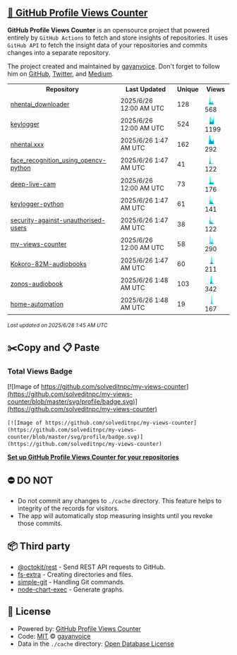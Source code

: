 ## [🚀 GitHub Profile Views Counter](https://github.com/gayanvoice/github-profile-views-counter)
**GitHub Profile Views Counter** is an opensource project that powered entirely by  `GitHub Actions` to fetch and store insights of repositories.
It uses `GitHub API` to fetch the insight data of your repositories and commits changes into a separate repository.

The project created and maintained by [gayanvoice](https://github.com/gayanvoice). Don't forget to follow him on [GitHub](https://github.com/gayanvoice), [Twitter](https://twitter.com/gayanvoice), and [Medium](https://gayanvoice.medium.com/).

<table>
	<tr>
		<th>
			Repository
		</th>
		<th>
			Last Updated
		</th>
		<th>
			Unique
		</th>
		<th>
			Views
		</th>
	</tr>
	<tr>
		<td>
			<a href="https://github.com/solveditnpc/my-views-counter/tree/master/readme/907537559/year.md">
				nhentai_downloader
			</a>
		</td>
		<td>
			2025/6/26 12:00 AM UTC
		</td>
		<td>
			128
		</td>
		<td>
			<img alt="Response time graph" src="https://github.com/solveditnpc/my-views-counter/raw/master/graph/907537559/small/year.png" height="20"> 568
		</td>
	</tr>
	<tr>
		<td>
			<a href="https://github.com/solveditnpc/my-views-counter/tree/master/readme/912187071/year.md">
				keylogger
			</a>
		</td>
		<td>
			2025/6/26 12:00 AM UTC
		</td>
		<td>
			524
		</td>
		<td>
			<img alt="Response time graph" src="https://github.com/solveditnpc/my-views-counter/raw/master/graph/912187071/small/year.png" height="20"> 1199
		</td>
	</tr>
	<tr>
		<td>
			<a href="https://github.com/solveditnpc/my-views-counter/tree/master/readme/908704969/year.md">
				nhentai.xxx
			</a>
		</td>
		<td>
			2025/6/26 1:47 AM UTC
		</td>
		<td>
			162
		</td>
		<td>
			<img alt="Response time graph" src="https://github.com/solveditnpc/my-views-counter/raw/master/graph/908704969/small/year.png" height="20"> 292
		</td>
	</tr>
	<tr>
		<td>
			<a href="https://github.com/solveditnpc/my-views-counter/tree/master/readme/824160319/year.md">
				face_recognition_using_opencv-python
			</a>
		</td>
		<td>
			2025/6/26 1:47 AM UTC
		</td>
		<td>
			41
		</td>
		<td>
			<img alt="Response time graph" src="https://github.com/solveditnpc/my-views-counter/raw/master/graph/824160319/small/year.png" height="20"> 122
		</td>
	</tr>
	<tr>
		<td>
			<a href="https://github.com/solveditnpc/my-views-counter/tree/master/readme/847375776/year.md">
				deep-live-cam
			</a>
		</td>
		<td>
			2025/6/26 12:00 AM UTC
		</td>
		<td>
			73
		</td>
		<td>
			<img alt="Response time graph" src="https://github.com/solveditnpc/my-views-counter/raw/master/graph/847375776/small/year.png" height="20"> 176
		</td>
	</tr>
	<tr>
		<td>
			<a href="https://github.com/solveditnpc/my-views-counter/tree/master/readme/915723615/year.md">
				keylogger-python
			</a>
		</td>
		<td>
			2025/6/26 1:47 AM UTC
		</td>
		<td>
			61
		</td>
		<td>
			<img alt="Response time graph" src="https://github.com/solveditnpc/my-views-counter/raw/master/graph/915723615/small/year.png" height="20"> 141
		</td>
	</tr>
	<tr>
		<td>
			<a href="https://github.com/solveditnpc/my-views-counter/tree/master/readme/915788560/year.md">
				security-against-unauthorised-users
			</a>
		</td>
		<td>
			2025/6/26 1:47 AM UTC
		</td>
		<td>
			38
		</td>
		<td>
			<img alt="Response time graph" src="https://github.com/solveditnpc/my-views-counter/raw/master/graph/915788560/small/year.png" height="20"> 122
		</td>
	</tr>
	<tr>
		<td>
			<a href="https://github.com/solveditnpc/my-views-counter/tree/master/readme/914032857/year.md">
				my-views-counter
			</a>
		</td>
		<td>
			2025/6/26 12:00 AM UTC
		</td>
		<td>
			58
		</td>
		<td>
			<img alt="Response time graph" src="https://github.com/solveditnpc/my-views-counter/raw/master/graph/914032857/small/year.png" height="20"> 290
		</td>
	</tr>
	<tr>
		<td>
			<a href="https://github.com/solveditnpc/my-views-counter/tree/master/readme/930756173/year.md">
				Kokoro-82M-audiobooks
			</a>
		</td>
		<td>
			2025/6/26 1:47 AM UTC
		</td>
		<td>
			60
		</td>
		<td>
			<img alt="Response time graph" src="https://github.com/solveditnpc/my-views-counter/raw/master/graph/930756173/small/year.png" height="20"> 211
		</td>
	</tr>
	<tr>
		<td>
			<a href="https://github.com/solveditnpc/my-views-counter/tree/master/readme/933059320/year.md">
				zonos-audiobook
			</a>
		</td>
		<td>
			2025/6/26 1:48 AM UTC
		</td>
		<td>
			103
		</td>
		<td>
			<img alt="Response time graph" src="https://github.com/solveditnpc/my-views-counter/raw/master/graph/933059320/small/year.png" height="20"> 342
		</td>
	</tr>
	<tr>
		<td>
			<a href="https://github.com/solveditnpc/my-views-counter/tree/master/readme/940669143/year.md">
				home-automation
			</a>
		</td>
		<td>
			2025/6/26 1:48 AM UTC
		</td>
		<td>
			19
		</td>
		<td>
			<img alt="Response time graph" src="https://github.com/solveditnpc/my-views-counter/raw/master/graph/940669143/small/year.png" height="20"> 167
		</td>
	</tr>
</table>

<small><i>Last updated on 2025/6/28 1:45 AM UTC</i></small>

## ✂️Copy and 📋 Paste
### Total Views Badge
[![Image of https://github.com/solveditnpc/my-views-counter](https://github.com/solveditnpc/my-views-counter/blob/master/svg/profile/badge.svg)](https://github.com/solveditnpc/my-views-counter)

```readme
[![Image of https://github.com/solveditnpc/my-views-counter](https://github.com/solveditnpc/my-views-counter/blob/master/svg/profile/badge.svg)](https://github.com/solveditnpc/my-views-counter)
```
[**Set up GitHub Profile Views Counter for your repositories**](https://github.com/gayanvoice/github-profile-views-counter)
## ⛔ DO NOT
- Do not commit any changes to `./cache` directory. This feature helps to integrity of the records for visitors.
- The app will automatically stop measuring insights until you revoke those commits.
## 📦 Third party

- [@octokit/rest](https://www.npmjs.com/package/@octokit/rest) - Send REST API requests to GitHub.
- [fs-extra](https://www.npmjs.com/package/fs-extra) - Creating directories and files.
- [simple-git](https://www.npmjs.com/package/simple-git) - Handling Git commands.
- [node-chart-exec](https://www.npmjs.com/package/node-chart-exec) - Generate graphs.
## 📄 License
- Powered by: [GitHub Profile Views Counter](https://github.com/gayanvoice/github-profile-views-counter)
- Code: [MIT](./LICENSE) © [gayanvoice](https://github.com/gayanvoice)
- Data in the `./cache` directory: [Open Database License](https://opendatacommons.org/licenses/odbl/1-0/)